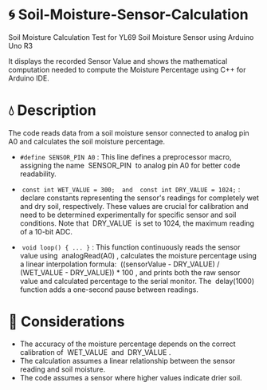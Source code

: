 # 🌀 Soil-Moisture-Sensor-Calculation

Soil Moisture Calculation Test for YL69 Soil Moisture Sensor using Arduino Uno R3

It displays the recorded Sensor Value and shows the mathematical computation needed to compute the Moisture Percentage using C++ for Arduino IDE.

# 💧 Description 

The code reads data from a soil moisture sensor connected to analog pin A0 and calculates the soil moisture percentage.
 
- `#define SENSOR_PIN A0` : This line defines a preprocessor macro, assigning the name  SENSOR_PIN  to analog pin A0 for better code readability.

-  `const int WET_VALUE = 300;  and  const int DRY_VALUE = 1024;` :  declare constants representing the sensor's readings for completely wet and dry soil, respectively.  These values are crucial for calibration and need to be determined experimentally for specific sensor and soil conditions.  Note that  DRY_VALUE  is set to 1024, the maximum reading of a 10-bit ADC.

-  `void loop() { ... }` : This function continuously reads the sensor value using  analogRead(A0) , calculates the moisture percentage using a linear interpolation formula:  ((sensorValue - DRY_VALUE) / (WET_VALUE - DRY_VALUE)) * 100 , and prints both the raw sensor value and calculated percentage to the serial monitor. The  delay(1000)  function adds a one-second pause between readings.
 
# 🫧 Considerations
 
- The accuracy of the moisture percentage depends on the correct calibration of  WET_VALUE  and  DRY_VALUE .  
- The calculation assumes a linear relationship between the sensor reading and soil moisture. 
- The code assumes a sensor where higher values indicate drier soil. 
